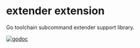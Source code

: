 # extender extension

Go toolchain subcommand extender support library.

[![godoc](https://godoc.org/github.com/gomatic/extender/extension?status.svg)](https://godoc.org/github.com/gomatic/extender/extension)

